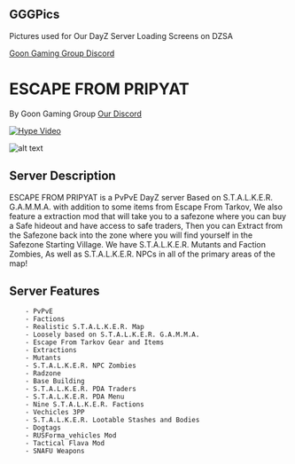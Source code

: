## GGGPics

Pictures used for Our DayZ Server Loading Screens on DZSA

[Goon Gaming Group Discord](https://discord.gg/goongaminggroup "GGG Discord")


# ESCAPE FROM PRIPYAT

By Goon Gaming Group [Our Discord](https://discord.gg/goongaminggroup "GGG Discord")

[![Hype Video](http://img.youtube.com/vi/r_9f1_z8y1U&t=421s/0.jpg)](http://www.youtube.com/watch?v=r_9f1_z8y1U&t=421s)

![alt text](https://github.com/BehrTheDon/GGGPics/blob/main/EscapeFromPripyatLoadingScreen.png?raw=true "Loading Screen")

## Server Description

ESCAPE FROM PRIPYAT is a PvPvE DayZ server Based on S.T.A.L.K.E.R. G.A.M.M.A. with addition to some items from Escape From Tarkov, We also feature a extraction mod that will take you to a safezone where you can buy a Safe hideout and have access to safe traders, Then you can Extract from the Safezone back into the zone where you will find yourself in the Safezone Starting Village. We have S.T.A.L.K.E.R. Mutants and Faction Zombies, As well as S.T.A.L.K.E.R. NPCs in all of the primary areas of the map!


## Server Features

        - PvPvE
        - Factions
        - Realistic S.T.A.L.K.E.R. Map
        - Loosely based on S.T.A.L.K.E.R. G.A.M.M.A.
        - Escape From Tarkov Gear and Items
        - Extractions
        - Mutants
        - S.T.A.L.K.E.R. NPC Zombies
        - Radzone
        - Base Building
        - S.T.A.L.K.E.R. PDA Traders
        - S.T.A.L.K.E.R. PDA Menu
        - Nine S.T.A.L.K.E.R. Factions
        - Vechicles 3PP
        - S.T.A.L.K.E.R. Lootable Stashes and Bodies
        - Dogtags
        - RUSForma_vehicles Mod
        - Tactical Flava Mod
        - SNAFU Weapons
